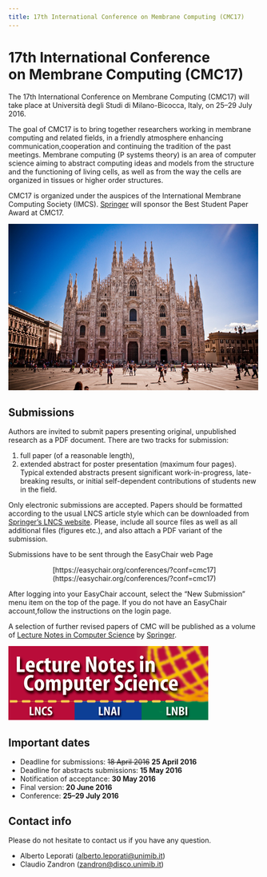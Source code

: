 ```yaml
---
title: 17th International Conference on Membrane Computing (CMC17)
---
```


17th International Conference<br>on Membrane Computing (CMC17)
==============================================================

The 17th International Conference on Membrane Computing (CMC17) will take place at Università degli Studi di Milano-Bicocca, Italy, on 25–29 July 2016.

The goal of CMC17 is to bring together researchers working in membrane computing and related fields, in a friendly atmosphere enhancing communication,cooperation and continuing the tradition of the past meetings. Membrane computing (P systems theory) is  an area of computer science  aiming  to abstract computing ideas and models from the  structure  and the functioning of living cells, as well as from the way the cells are organized in tissues or higher order structures.

CMC17 is organized under the auspices of the International Membrane Computing Society (IMCS). [Springer](http://www.springer.com/) will sponsor the Best Student Paper Award at CMC17.

![[Mailänder Dom](https://www.flickr.com/photos/florianplag/5084575836) by [Florian Plag](https://www.flickr.com/photos/florianplag/), used under [CC BY](https://creativecommons.org/licenses/by/2.0/)](/media/mailander-dom.jpg "Mailänder Dom")

Submissions
-----------

Authors are  invited to submit papers presenting original, unpublished research 
as a PDF document. There are two tracks for submission:

1. full paper (of a reasonable length),
2. extended  abstract for  poster  presentation  (maximum four pages). Typical extended  abstracts  present  significant  work-in-progress, late-breaking results,  or  initial  self-dependent  contributions of students new in the field.

Only  electronic submissions are accepted. Papers should be formatted according to  the usual LNCS  article style which can be downloaded from [Springer’s LNCS website](http://www.springer.com/lncs). Please,  include all source  files as well  as  all additional files (figures etc.), and also attach a PDF variant of the submission.

Submissions have to be sent through the EasyChair web Page

<p style="text-align: center;">[https://easychair.org/conferences/?conf=cmc17](https://easychair.org/conferences/?conf=cmc17)</p>

After logging  into your  EasyChair  account, select  the “New Submission” menu item on the top of the page. If you do not have an EasyChair account,follow the instructions on the login page.

A selection of further revised papers of CMC will be published as a volume of [Lecture Notes in Computer Science](http://www.springer.com/lncs) by [Springer](http://www.springer.com/).

![](/media/LNCS-Logo.png "Springer LNCS")

Important dates
---------------

* Deadline for submissions:           ~~18 April 2016~~ **25 April 2016**
* Deadline for abstracts submissions: **15 May 2016**
* Notification of acceptance:         **30 May 2016**
* Final version:                      **20 June 2016**
* Conference:                         **25–29 July 2016**

Contact info
------------

Please do not hesitate to contact us if you have any question.

* Alberto Leporati ([alberto.leporati@unimib.it](mailto:alberto.leporati@unimib.it))
* Claudio Zandron ([zandron@disco.unimib.it](mailto:zandron@disco.unimib.it))

